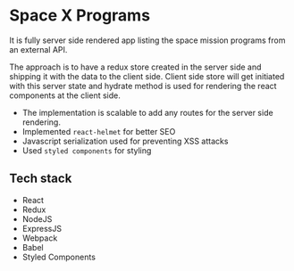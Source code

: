 # Space X Programs
It is fully server side rendered app listing the space mission programs from an external API.

The approach is to have a redux store created in the server side and shipping it with the data to the client side. Client side store will get initiated with this server state and hydrate method is used for rendering the react components at the client side.

- The implementation is scalable to add any routes for the server side rendering.
- Implemented `react-helmet` for better SEO
- Javascript serialization used for preventing XSS attacks
- Used `styled components` for styling


## Tech stack

- React
- Redux
- NodeJS
- ExpressJS
- Webpack
- Babel
- Styled Components
